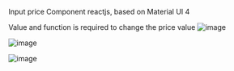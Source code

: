 Input price Component reactjs, based on Material UI 4

Value and function is required to change the price value
![image](https://user-images.githubusercontent.com/67884987/223120459-93c717fc-a76f-45c0-9abb-b6893ae71094.png)



![image](https://user-images.githubusercontent.com/67884987/223120371-18a57a81-c739-442a-bfc9-a87f7aa9283d.png)


![image](https://user-images.githubusercontent.com/67884987/223120338-714b2fff-f605-4ac3-9c4b-51cd85ae4e84.png)

